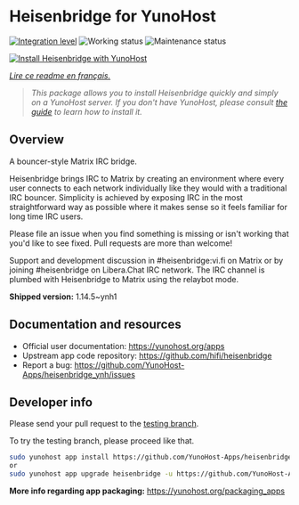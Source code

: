 <!--
N.B.: This README was automatically generated by https://github.com/YunoHost/apps/tree/master/tools/README-generator
It shall NOT be edited by hand.
-->

# Heisenbridge for YunoHost

[![Integration level](https://dash.yunohost.org/integration/heisenbridge.svg)](https://dash.yunohost.org/appci/app/heisenbridge) ![Working status](https://ci-apps.yunohost.org/ci/badges/heisenbridge.status.svg) ![Maintenance status](https://ci-apps.yunohost.org/ci/badges/heisenbridge.maintain.svg)

[![Install Heisenbridge with YunoHost](https://install-app.yunohost.org/install-with-yunohost.svg)](https://install-app.yunohost.org/?app=heisenbridge)

*[Lire ce readme en français.](./README_fr.md)*

> *This package allows you to install Heisenbridge quickly and simply on a YunoHost server.
If you don't have YunoHost, please consult [the guide](https://yunohost.org/#/install) to learn how to install it.*

## Overview

A bouncer-style Matrix IRC bridge.

Heisenbridge brings IRC to Matrix by creating an environment where every user connects to each network individually like they would with a traditional IRC bouncer. Simplicity is achieved by exposing IRC in the most straightforward way as possible where it makes sense so it feels familiar for long time IRC users.

Please file an issue when you find something is missing or isn't working that you'd like to see fixed. Pull requests are more than welcome!

Support and development discussion in #heisenbridge:vi.fi on Matrix or by joining #heisenbridge on Libera.Chat IRC network. The IRC channel is plumbed with Heisenbridge to Matrix using the relaybot mode.


**Shipped version:** 1.14.5~ynh1
## Documentation and resources

* Official user documentation: <https://yunohost.org/apps>
* Upstream app code repository: <https://github.com/hifi/heisenbridge>
* Report a bug: <https://github.com/YunoHost-Apps/heisenbridge_ynh/issues>

## Developer info

Please send your pull request to the [testing branch](https://github.com/YunoHost-Apps/heisenbridge_ynh/tree/testing).

To try the testing branch, please proceed like that.

``` bash
sudo yunohost app install https://github.com/YunoHost-Apps/heisenbridge_ynh/tree/testing --debug
or
sudo yunohost app upgrade heisenbridge -u https://github.com/YunoHost-Apps/heisenbridge_ynh/tree/testing --debug
```

**More info regarding app packaging:** <https://yunohost.org/packaging_apps>

